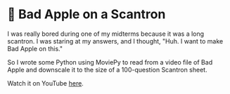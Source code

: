 # 🍎 Bad Apple on a Scantron
I was really bored during one of my midterms because it was a long scantron. I was staring at my answers, and I thought, "Huh. I want to make Bad Apple on this." 

So I wrote some Python using MoviePy to read from a video file of Bad Apple and downscale it to the size of a 100-question Scantron sheet. 

Watch it on YouTube [here](https://www.youtube.com/watch?v=pTEDf78h4-4).
